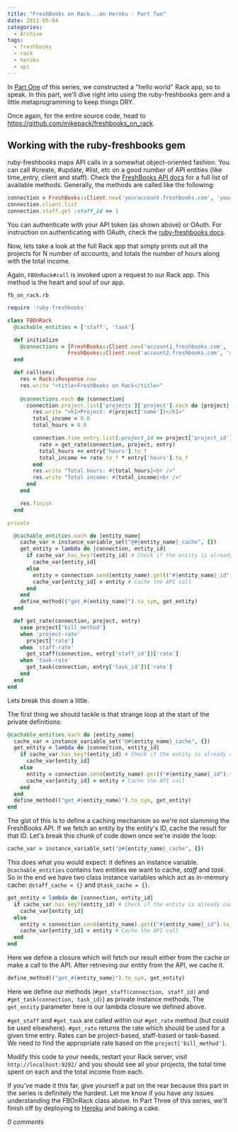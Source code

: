 ```yaml
---
title: "FreshBooks on Rack...on Heroku - Part Two"
date: 2011-05-04
categories:
  - Archive
tags:
  - freshbooks
  - rack
  - heroku
  - api
---
```


In <a href="/archives/2011-05-01-freshbooks-on-rack-on-heroku-part-one/" target="_blank">Part One</a> of this series, we constructed a "hello world" Rack app, so to speak. In this part, we'll dive right into using the ruby-freshbooks gem and a little metaprogramming to keep things DRY.

Once again, for the entire source code, head to <a href="https://github.com/mikepack/freshbooks_on_rack" target="_blank">https://github.com/mikepack/freshbooks_on_rack</a>.

## Working with the ruby-freshbooks gem

ruby-freshbooks maps API calls in a somewhat object-oriented fashion. You can call #create, #update, #list, etc on a good number of API entities (like time_entry, client and staff). Check the <a href="http://developers.freshbooks.com/" target="_blank">FreshBooks API docs</a> for a full list of available methods. Generally, the methods are called like the following:

```ruby
connection = FreshBooks::Client.new('youraccount.freshbooks.com', 'yourfreshbooksapitoken')
connection.client.list
connection.staff.get :staff_id => 1
```

You can authenticate with your API token (as shown above) or OAuth. For instruction on authenticating with OAuth, check the <a href="https://github.com/elucid/ruby-freshbooks" target="_blank">ruby-freshbooks docs</a>.

Now, lets take a look at the full Rack app that simply prints out all the projects for N number of accounts, and totals the number of hours along with the total income.

Again, `FBOnRack#call` is invoked upon a request to our Rack app. This method is the heart and soul of our app.

`fb_on_rack.rb`

```ruby
require 'ruby-freshbooks'

class FBOnRack
  @cachable_entities = ['staff', 'task']

  def initialize
    @connections = [FreshBooks::Client.new('account1.freshbooks.com', 'apitoken1'),
                   FreshBooks::Client.new('account2.freshbooks.com', 'apitoken2')]
  end

  def call(env)
    res = Rack::Response.new
    res.write "<title>FreshBooks on Rack</title>"
    
    @connections.each do |connection|
      connection.project.list['projects']['project'].each do |project|
        res.write "<h1>Project: #{project['name']}</h1>"
        total_income = 0.0
        total_hours = 0.0

        connection.time_entry.list(:project_id => project['project_id'])['time_entries']['time_entry'].each do |entry|
          rate = get_rate(connection, project, entry)
          total_hours += entry['hours'].to_f
          total_income += rate.to_f * entry['hours'].to_f
        end
        res.write "Total hours: #{total_hours}<br />"
        res.write "Total income: #{total_income}<br />"
      end
    end

    res.finish
  end

private

  @cachable_entities.each do |entity_name|
    cache_var = instance_variable_set("@#{entity_name}_cache", {})
    get_entity = lambda do |connection, entity_id|
      if cache_var.has_key?(entity_id) # Check if the entity is already cached
        cache_var[entity_id]
      else
        entity = connection.send(entity_name).get(("#{entity_name}_id").to_sym => entity_id)[entity_name] # Make the API call for whatever entity
        cache_var[entity_id] = entity # Cache the API call
      end
    end
    define_method(("get_#{entity_name}").to_sym, get_entity)
  end

  def get_rate(connection, project, entry)
    case project['bill_method']
    when 'project-rate'
      project['rate']
    when 'staff-rate'
      get_staff(connection, entry['staff_id'])['rate']
    when 'task-rate'
      get_task(connection, entry['task_id'])['rate']
    end
  end
end
```

Lets break this down a little.

The first thing we should tackle is that strange loop at the start of the private definitions:

```ruby
@cachable_entities.each do |entity_name|
  cache_var = instance_variable_set("@#{entity_name}_cache", {})
  get_entity = lambda do |connection, entity_id|
    if cache_var.has_key?(entity_id) # Check if the entity is already cached
      cache_var[entity_id]
    else
      entity = connection.send(entity_name).get(("#{entity_name}_id").to_sym => entity_id)[entity_name] # Make the API call for whatever entity
      cache_var[entity_id] = entity # Cache the API call
    end
  end
  define_method(("get_#{entity_name}").to_sym, get_entity)
end
```

The gist of this is to define a caching mechanism so we're not slamming the FreshBooks API. If we fetch an entity by the entity's ID, cache the result for that ID. Let's break this chunk of code down once we're inside the loop:

```ruby
cache_var = instance_variable_set("@#{entity_name}_cache", {})
```

This does what you would expect: it defines an instance variable. `@cachable_entities` contains two entities we want to cache, *staff* and *task*. So in the end we have two class instance variables which act as in-memory cache: `@staff_cache = {}` and `@task_cache = {}`.

```ruby
get_entity = lambda do |connection, entity_id|
  if cache_var.has_key?(entity_id) # Check if the entity is already cached
    cache_var[entity_id]
  else
    entity = connection.send(entity_name).get(("#{entity_name}_id").to_sym => entity_id)[entity_name] # Make the API call for whatever entity
    cache_var[entity_id] = entity # Cache the API call
  end
end
```

Here we define a closure which will fetch our result either from the cache or make a call to the API. After retrieving our entity from the API, we cache it.

```ruby
define_method(("get_#{entity_name}").to_sym, get_entity)
```

Here we define our methods (`#get_staff(connection, staff_id)` and `#get_task(connection, task_id)`) as private instance methods. The `get_entity` parameter here is our lambda closure we defined above.

`#get_staff` and `#get_task` are called within our `#get_rate` method (but could be used elsewhere). `#get_rate` returns the rate which should be used for a given time entry. Rates can be project-based, staff-based or task-based. We need to find the appropriate rate based on the `project['bill_method']`.

Modify this code to your needs, restart your Rack server, visit `http://localhost:9292/` and you should see all your projects, the total time spent on each and the total income from each.

If you've made it this far, give yourself a pat on the rear because this part in the series is definitely the hardest. Let me know if you have any issues understanding the FBOnRack class above. In Part Three of this series, we'll finish off by deploying to <a href="http://www.heroku.com/" target="_blank">Heroku</a> and baking a cake.

*0 comments*